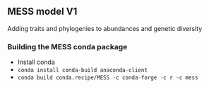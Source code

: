 ## MESS model V1

Adding traits and phylogenies to abundances and genetic diversity

### Building the MESS conda package
* Install conda
* `conda install conda-build anaconda-client`
* `conda build conda.recipe/MESS -c conda-forge -c r -c mess`
